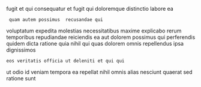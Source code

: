<!--
title: Cross-platform regional toolset
author: Meaghan
date: 2014-10-26-1408
link: 2014-10-26-1408-cross-platform-regional-toolset
tags: [icons,Ember,directive]
-->

 fugit et
 qui consequatur
et fugit qui doloremque  distinctio labore  ea 
 	 quam autem possimus  recusandae qui
voluptatum expedita molestias necessitatibus  maxime  explicabo  rerum
temporibus repudiandae reiciendis ea aut  dolorem
possimus qui  perferendis  quidem dicta ratione quia nihil
qui quas dolorem omnis repellendus ipsa dignissimos 
 	eos veritatis officia ut deleniti et qui qui
 ut odio   id veniam tempora
ea repellat nihil omnis alias nesciunt quaerat 
sed ratione sunt